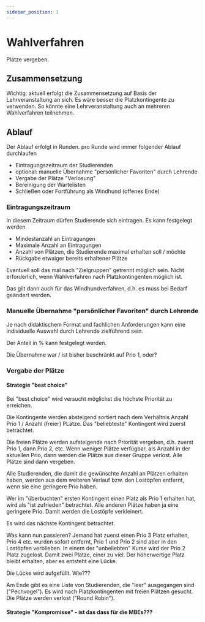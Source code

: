 ```yaml
---
sidebar_position: 1
---
```


# Wahlverfahren

Plätze vergeben.

## Zusammensetzung

Wichtig:
aktuell erfolgt die Zusammensetzung auf Basis der Lehrveranstaltung an sich. Es wäre besser die Platzkontingente zu verwenden. So könnte eine Lehrveranstaltung auch an mehreren Wahlverfahren teilnehmen.


## Ablauf

Der Ablauf erfolgt in Runden. pro Runde wird immer folgender Ablauf durchlaufen

- Eintragungszeitraum der Studierenden
- optional: manuelle Übernahme "persönlicher Favoriten" durch Lehrende
- Vergabe der Plätze "Verlosung"
- Bereinigung der Wartelisten
- Schließen oder Fortführung als Windhund (offenes Ende)



### Eintragungszeitraum

In diesem Zeitraum dürfen Studierende sich eintragen. Es kann festgelegt werden
- Mindestanzahl an Eintragungen
- Maximale Anzahl an Eintragungen
- Anzahl von Plätzen, die Studierende maximal erhalten soll / möchte
- Rückgabe etwaiger bereits erhaltener Plätze

Eventuell soll das mal nach "Zielgruppen" getrennt möglich sein. Nicht erforderlich, wenn Wahlverfahren nach Platzkontingenten möglich ist.


Das gilt dann auch für das Windhundverfahren, d.h. es muss bei Bedarf geändert werden.


### Manuelle Übernahme "persönlicher Favoriten" durch Lehrende

Je nach didaktischem Format und fachlichen Anforderungen kann eine individuelle Auswahl durch Lehrende zielführend sein.

Der Anteil in % kann festgelegt werden.

Die Übernahme war / ist bisher beschränkt auf Prio 1, oder?

### Vergabe der Plätze

#### Strategie "best choice"

Bei "best choice" wird versucht möglichst die höchste Priorität zu erreichen.

Die Kontingente werden absteigend sortiert nach dem Verhältnis Anzahl Prio 1 / Anzahl (freier) PLätze. Das "beliebteste" Kontingent wird zuerst betrachtet.

Die freien Plätze werden aufsteigende nach Priorität vergeben, d.h. zuerst Prio 1, dann Prio 2, etc. Wenn weniger Plätze verfügbar, als Anzahl in der aktuellen Prio, dann werden die Plätze aus dieser Gruppe verlost. Alle Plätze sind dann vergeben. 

Alle Studierenden, die damit die gewünschte Anzahl an Plätzen erhalten haben, werden aus dem weiteren Verlauf bzw. den Lostöpfen entfernt, wenn sie eine geringere Prio haben.

Wer im "überbuchten" ersten Kontingent einen Platz als Prio 1 erhalten hat, wird als "ist zufrieden" betrachtet. Alle anderen Plätze haben ja eine geringere Prio. Damit werden die Lostöpfe verkleinert.

Es wird das nächste Kontingent betrachtet.

Was kann nun passieren?
Jemand hat zuerst einen Prio 3 Platz erhalten, Prio 4 etc. wurden sofort entfernt, Prio 1 und Prio 2 sind aber in den Lostöpfen verblieben. In einem der "unbeliebten" Kurse wird der Prio 2 Platz zugelost. Damit zwei Plätze, einer zu viel. Der höherwertige Platz bleibt erhalten, aber es entsteht eine Lücke.

Die Lücke wird aufgefüllt. Wie???

Am Ende gibt es eine Liste von Studierenden, die "leer" ausgegangen sind ("Pechvogel"). Es wird nach Platzkontingenten mit freien Plätzen gesucht. Die Plätze werden verlost ("Round Robin").

#### Strategie "Kompromisse" - ist das dass für die MBEs???


